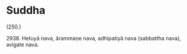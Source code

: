 # Suddha

(250.)

2938\. Hetuyā nava, ārammaṇe nava, adhipatiyā nava (sabbattha nava), avigate nava.

